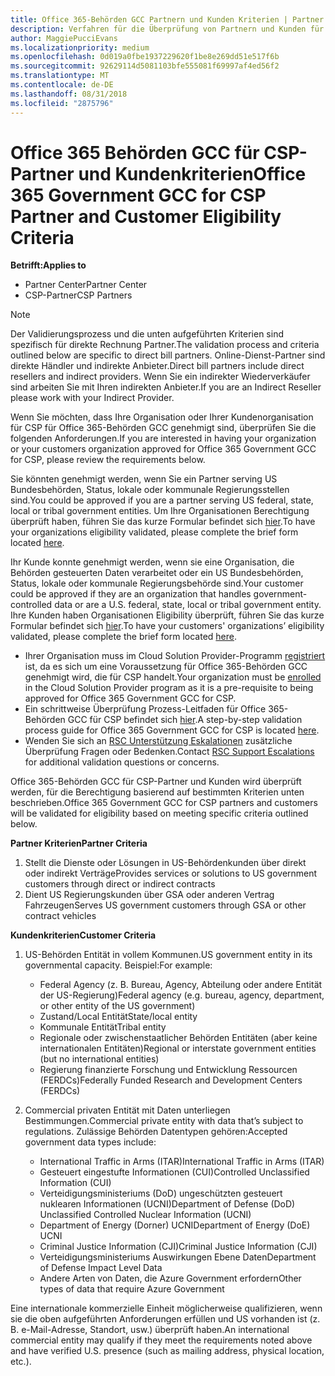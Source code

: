 ```yaml
---
title: Office 365-Behörden GCC Partnern und Kunden Kriterien | Partner Center
description: Verfahren für die Überprüfung von Partnern und Kunden für Office 365-Behörden GCC für CSP.
author: MaggiePucciEvans
ms.localizationpriority: medium
ms.openlocfilehash: 0d019a0fbe1937229620f1be8e269dd51e517f6b
ms.sourcegitcommit: 92629114d5081103bfe555081f69997af4ed56f2
ms.translationtype: MT
ms.contentlocale: de-DE
ms.lasthandoff: 08/31/2018
ms.locfileid: "2875796"
---
```

# <a name="office-365-government-gcc-for-csp-partner-and-customer-eligibility-criteria"></a><span data-ttu-id="aba6a-103">Office 365 Behörden GCC für CSP-Partner und Kundenkriterien</span><span class="sxs-lookup"><span data-stu-id="aba6a-103">Office 365 Government GCC for CSP Partner and Customer Eligibility Criteria</span></span>

**<span data-ttu-id="aba6a-104">Betrifft:</span><span class="sxs-lookup"><span data-stu-id="aba6a-104">Applies to</span></span>**

-  <span data-ttu-id="aba6a-105">Partner Center</span><span class="sxs-lookup"><span data-stu-id="aba6a-105">Partner Center</span></span>
-  <span data-ttu-id="aba6a-106">CSP-Partner</span><span class="sxs-lookup"><span data-stu-id="aba6a-106">CSP Partners</span></span>

>[!NOTE]
><span data-ttu-id="aba6a-107">Der Validierungsprozess und die unten aufgeführten Kriterien sind spezifisch für direkte Rechnung Partner.</span><span class="sxs-lookup"><span data-stu-id="aba6a-107">The validation process and criteria outlined below are specific to direct bill partners.</span></span> <span data-ttu-id="aba6a-108">Online-Dienst-Partner sind direkte Händler und indirekte Anbieter.</span><span class="sxs-lookup"><span data-stu-id="aba6a-108">Direct bill partners include direct resellers and indirect providers.</span></span>  <span data-ttu-id="aba6a-109">Wenn Sie ein indirekter Wiederverkäufer sind arbeiten Sie mit Ihren indirekten Anbieter.</span><span class="sxs-lookup"><span data-stu-id="aba6a-109">If you are an Indirect Reseller please work with your Indirect Provider.</span></span> 

<span data-ttu-id="aba6a-110">Wenn Sie möchten, dass Ihre Organisation oder Ihrer Kundenorganisation für CSP für Office 365-Behörden GCC genehmigt sind, überprüfen Sie die folgenden Anforderungen.</span><span class="sxs-lookup"><span data-stu-id="aba6a-110">If you are interested in having your organization or your customers organization approved for Office 365 Government GCC for CSP, please review the requirements below.</span></span>

<span data-ttu-id="aba6a-111">Sie könnten genehmigt werden, wenn Sie ein Partner serving US Bundesbehörden, Status, lokale oder kommunale Regierungsstellen sind.</span><span class="sxs-lookup"><span data-stu-id="aba6a-111">You could be approved if you are a partner serving US federal, state, local or tribal government entities.</span></span> <span data-ttu-id="aba6a-112">Um Ihre Organisationen Berechtigung überprüft haben, führen Sie das kurze Formular befindet sich [hier](https://products.office.com/government/eligibility-validation?ReqType=CSPPartner).</span><span class="sxs-lookup"><span data-stu-id="aba6a-112">To have your organizations eligibility validated, please complete the brief form located [here](https://products.office.com/government/eligibility-validation?ReqType=CSPPartner).</span></span>

<span data-ttu-id="aba6a-113">Ihr Kunde konnte genehmigt werden, wenn sie eine Organisation, die Behörden gesteuerten Daten verarbeitet oder ein US Bundesbehörden, Status, lokale oder kommunale Regierungsbehörde sind.</span><span class="sxs-lookup"><span data-stu-id="aba6a-113">Your customer could be approved if they are an organization that handles government-controlled data or are a U.S. federal, state, local or tribal government entity.</span></span> <span data-ttu-id="aba6a-114">Ihre Kunden haben Organisationen Eligibility überprüft, führen Sie das kurze Formular befindet sich [hier](https://products.office.com/government/eligibility-validation?ReqType=CSPCustomer).</span><span class="sxs-lookup"><span data-stu-id="aba6a-114">To have your customers' organizations’ eligibility validated, please complete the brief form located [here](https://products.office.com/government/eligibility-validation?ReqType=CSPCustomer).</span></span> 

-   <span data-ttu-id="aba6a-115">Ihrer Organisation muss im Cloud Solution Provider-Programm [registriert](https://partnercenter.microsoft.com/partner/cloud-solution-provider) ist, da es sich um eine Voraussetzung für Office 365-Behörden GCC genehmigt wird, die für CSP handelt.</span><span class="sxs-lookup"><span data-stu-id="aba6a-115">Your organization must be [enrolled](https://partnercenter.microsoft.com/partner/cloud-solution-provider) in the Cloud Solution Provider program as it is a pre-requisite to being approved for Office 365 Government GCC for CSP.</span></span>
-   <span data-ttu-id="aba6a-116">Ein schrittweise Überprüfung Prozess-Leitfaden für Office 365-Behörden GCC für CSP befindet sich [hier](https://go.microsoft.com/fwlink/?linkid=2007323).</span><span class="sxs-lookup"><span data-stu-id="aba6a-116">A step-by-step validation process guide for Office 365 Government GCC for CSP is located [here](https://go.microsoft.com/fwlink/?linkid=2007323).</span></span>
-   <span data-ttu-id="aba6a-117">Wenden Sie sich an [RSC Unterstützung Eskalationen](mailto:usgcce@microsoft.com) zusätzliche Überprüfung Fragen oder Bedenken.</span><span class="sxs-lookup"><span data-stu-id="aba6a-117">Contact [RSC Support Escalations](mailto:usgcce@microsoft.com) for additional validation questions or concerns.</span></span>

<span data-ttu-id="aba6a-118">Office 365-Behörden GCC für CSP-Partner und Kunden wird überprüft werden, für die Berechtigung basierend auf bestimmten Kriterien unten beschrieben.</span><span class="sxs-lookup"><span data-stu-id="aba6a-118">Office 365 Government GCC for CSP partners and customers will be validated for eligibility based on meeting specific criteria outlined below.</span></span>

**<span data-ttu-id="aba6a-119">Partner Kriterien</span><span class="sxs-lookup"><span data-stu-id="aba6a-119">Partner Criteria</span></span>**
1.  <span data-ttu-id="aba6a-120">Stellt die Dienste oder Lösungen in US-Behördenkunden über direkt oder indirekt Verträge</span><span class="sxs-lookup"><span data-stu-id="aba6a-120">Provides services or solutions to US government customers through direct or indirect contracts</span></span>
2.  <span data-ttu-id="aba6a-121">Dient US Regierungskunden über GSA oder anderen Vertrag Fahrzeugen</span><span class="sxs-lookup"><span data-stu-id="aba6a-121">Serves US government customers through GSA or other contract vehicles</span></span>

**<span data-ttu-id="aba6a-122">Kundenkriterien</span><span class="sxs-lookup"><span data-stu-id="aba6a-122">Customer Criteria</span></span>**
1.  <span data-ttu-id="aba6a-123">US-Behörden Entität in vollem Kommunen.</span><span class="sxs-lookup"><span data-stu-id="aba6a-123">US government entity in its governmental capacity.</span></span> <span data-ttu-id="aba6a-124">Beispiel:</span><span class="sxs-lookup"><span data-stu-id="aba6a-124">For example:</span></span>
 
    -  <span data-ttu-id="aba6a-125">Federal Agency (z. B. Bureau, Agency, Abteilung oder andere Entität der US-Regierung)</span><span class="sxs-lookup"><span data-stu-id="aba6a-125">Federal agency (e.g. bureau, agency, department, or other entity of the US government)</span></span>
    -   <span data-ttu-id="aba6a-126">Zustand/Local Entität</span><span class="sxs-lookup"><span data-stu-id="aba6a-126">State/local entity</span></span> 
    -   <span data-ttu-id="aba6a-127">Kommunale Entität</span><span class="sxs-lookup"><span data-stu-id="aba6a-127">Tribal entity</span></span>
    -   <span data-ttu-id="aba6a-128">Regionale oder zwischenstaatlicher Behörden Entitäten (aber keine internationalen Entitäten)</span><span class="sxs-lookup"><span data-stu-id="aba6a-128">Regional or interstate government entities (but no international entities)</span></span>
    -   <span data-ttu-id="aba6a-129">Regierung finanzierte Forschung und Entwicklung Ressourcen (FERDCs)</span><span class="sxs-lookup"><span data-stu-id="aba6a-129">Federally Funded Research and Development Centers (FERDCs)</span></span>

2.  <span data-ttu-id="aba6a-130">Commercial privaten Entität mit Daten unterliegen Bestimmungen.</span><span class="sxs-lookup"><span data-stu-id="aba6a-130">Commercial private entity with data that’s subject to regulations.</span></span> <span data-ttu-id="aba6a-131">Zulässige Behörden Datentypen gehören:</span><span class="sxs-lookup"><span data-stu-id="aba6a-131">Accepted government data types include:</span></span> 
    -   <span data-ttu-id="aba6a-132">International Traffic in Arms (ITAR)</span><span class="sxs-lookup"><span data-stu-id="aba6a-132">International Traffic in Arms (ITAR)</span></span>
    -   <span data-ttu-id="aba6a-133">Gesteuert eingestufte Informationen (CUI)</span><span class="sxs-lookup"><span data-stu-id="aba6a-133">Controlled Unclassified Information (CUI)</span></span>
    -   <span data-ttu-id="aba6a-134">Verteidigungsministeriums (DoD) ungeschützten gesteuert nuklearen Informationen (UCNI)</span><span class="sxs-lookup"><span data-stu-id="aba6a-134">Department of Defense (DoD) Unclassified Controlled Nuclear Information (UCNI)</span></span>
    -   <span data-ttu-id="aba6a-135">Department of Energy (Dorner) UCNI</span><span class="sxs-lookup"><span data-stu-id="aba6a-135">Department of Energy (DoE) UCNI</span></span>
    -   <span data-ttu-id="aba6a-136">Criminal Justice Information (CJI)</span><span class="sxs-lookup"><span data-stu-id="aba6a-136">Criminal Justice Information (CJI)</span></span>
    -   <span data-ttu-id="aba6a-137">Verteidigungsministeriums Auswirkungen Ebene Daten</span><span class="sxs-lookup"><span data-stu-id="aba6a-137">Department of Defense Impact Level Data</span></span>
    -   <span data-ttu-id="aba6a-138">Andere Arten von Daten, die Azure Government erfordern</span><span class="sxs-lookup"><span data-stu-id="aba6a-138">Other types of data that require Azure Government</span></span>

<span data-ttu-id="aba6a-139">Eine internationale kommerzielle Einheit möglicherweise qualifizieren, wenn sie die oben aufgeführten Anforderungen erfüllen und US vorhanden ist (z. B. e-Mail-Adresse, Standort, usw.) überprüft haben.</span><span class="sxs-lookup"><span data-stu-id="aba6a-139">An international commercial entity may qualify if they meet the requirements noted above and have verified U.S. presence (such as mailing address, physical location, etc.).</span></span>

